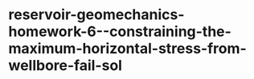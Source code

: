 # reservoir-geomechanics-homework-6--constraining-the-maximum-horizontal-stress-from-wellbore-fail-sol